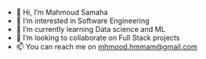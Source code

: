 - 👋 Hi, I’m Mahmoud Samaha
- 👀 I’m interested in Software Engineering
- 🌱 I’m currently learning Data science and ML
- 💞️ I’m looking to collaborate on Full Stack projects
- 📫 You can reach me on mhmood.hmmam@gmail.com

<!---
MahmoudSamaha93/MahmoudSamaha93 is a ✨ special ✨ repository because its `README.md` (this file) appears on your GitHub profile.
You can click the Preview link to take a look at your changes.
--->
